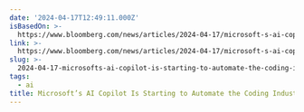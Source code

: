 ```yaml
---
date: '2024-04-17T12:49:11.000Z'
isBasedOn: >-
  https://www.bloomberg.com/news/articles/2024-04-17/microsoft-s-ai-copilot-is-starting-to-automate-the-coding-industry
link: >-
  https://www.bloomberg.com/news/articles/2024-04-17/microsoft-s-ai-copilot-is-starting-to-automate-the-coding-industry
slug: >-
  2024-04-17-microsofts-ai-copilot-is-starting-to-automate-the-coding-industry-bloomb
tags:
  - ai
title: Microsoft’s AI Copilot Is Starting to Automate the Coding Industry - Bloomb
---
```


